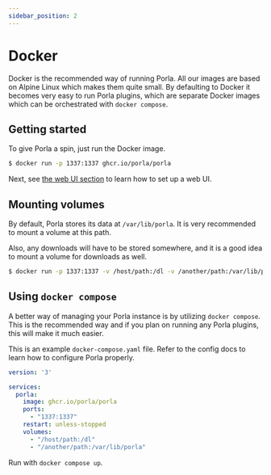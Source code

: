 ```yaml
---
sidebar_position: 2
---
```


# Docker

Docker is the recommended way of running Porla. All our images are based on
Alpine Linux which makes them quite small. By defaulting to Docker it becomes
very easy to run Porla plugins, which are separate Docker images which can be
orchestrated with `docker compose`.

## Getting started

To give Porla a spin, just run the Docker image.

```sh
$ docker run -p 1337:1337 ghcr.io/porla/porla
```

Next, see [the web UI section](../webui) to learn how to set up a web UI.

## Mounting volumes

By default, Porla stores its data at `/var/lib/porla`. It is very recommended
to mount a volume at this path.

Also, any downloads will have to be stored somewhere, and it is a good idea to
mount a volume for downloads as well.

```sh
$ docker run -p 1337:1337 -v /host/path:/dl -v /another/path:/var/lib/porla ghcr.io/porla/porla
```

## Using `docker compose`

A better way of managing your Porla instance is by utilizing `docker compose`.
This is the recommended way and if you plan on running any Porla plugins, this
will make it much easier.

This is an example `docker-compose.yaml` file. Refer to the config docs to
learn how to configure Porla properly.

```yaml
version: '3'

services:
  porla:
    image: ghcr.io/porla/porla
    ports:
      - "1337:1337"
    restart: unless-stopped
    volumes:
      - "/host/path:/dl"
      - "/another/path:/var/lib/porla"
```

Run with `docker compose up`.
